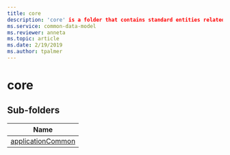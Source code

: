 ```yaml
---
title: core
description: 'core' is a folder that contains standard entities related to the Common Data Model.
ms.service: common-data-model
ms.reviewer: anneta
ms.topic: article
ms.date: 2/19/2019
ms.author: tpalmer
---
```


# core


## Sub-folders

|Name|
|---|
|[applicationCommon](applicationCommon/overview.md)|



